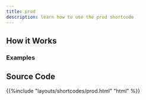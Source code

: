 ```yaml
---
title: prod
description: learn how to use the prod shortcode
---
```


## How it Works 

### Examples

## Source Code 

{{%include "layouts/shortcodes/prod.html" "html" %}}